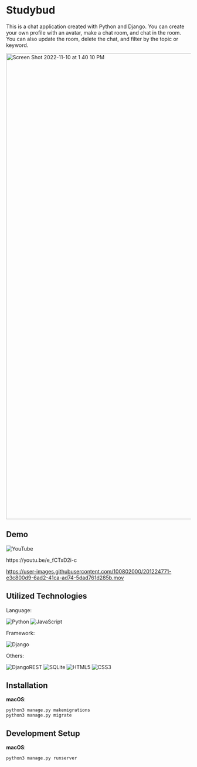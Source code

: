 <h1>Studybud</h1>
<p>This is a chat application created with Python and Django. You can create your own profile with an avatar, make a chat room, and chat in the room. You can also update the room, delete the chat, and filter by the topic or keyword.
</p>
<img width="1271" alt="Screen Shot 2022-11-10 at 1 40 10 PM" src="https://user-images.githubusercontent.com/100802000/201179714-f6d17d91-4b95-4aa8-a527-d0833f73e4b0.png">

<h2>Demo</h2>

![YouTube](https://img.shields.io/badge/YouTube-%23FF0000.svg?style=for-the-badge&logo=YouTube&logoColor=white)
<p>https://youtu.be/e_fCTxD2i-c</p>


https://user-images.githubusercontent.com/100802000/201224771-e3c800d9-6ad2-41ca-ad74-5dad761d285b.mov




<h2>Utilized Technologies</h2>
<p>Language:</p>

![Python](https://img.shields.io/badge/python-3670A0?style=for-the-badge&logo=python&logoColor=ffdd54)  ![JavaScript](https://img.shields.io/badge/javascript-%23323330.svg?style=for-the-badge&logo=javascript&logoColor=%23F7DF1E)

<p>Framework:</p>

![Django](https://img.shields.io/badge/django-%23092E20.svg?style=for-the-badge&logo=django&logoColor=white)

<p>Others:</p>

![DjangoREST](https://img.shields.io/badge/DJANGO-REST-ff1709?style=for-the-badge&logo=django&logoColor=white&color=ff1709&labelColor=gray) ![SQLite](https://img.shields.io/badge/sqlite-%2307405e.svg?style=for-the-badge&logo=sqlite&logoColor=white) ![HTML5](https://img.shields.io/badge/html5-%23E34F26.svg?style=for-the-badge&logo=html5&logoColor=white) ![CSS3](https://img.shields.io/badge/css3-%231572B6.svg?style=for-the-badge&logo=css3&logoColor=white)

<h2>Installation</h2>
<p><b>macOS</b>:</p>

```
python3 manage.py makemigrations
python3 manage.py migrate
```

<h2>Development Setup</h2>
<p><b>macOS</b>:</p>

```
python3 manage.py runserver
```
